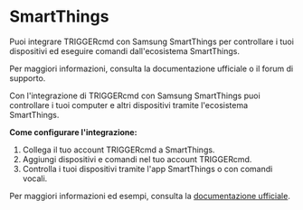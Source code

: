 # SmartThings

Puoi integrare TRIGGERcmd con Samsung SmartThings per controllare i tuoi dispositivi ed eseguire comandi dall'ecosistema SmartThings.

Per maggiori informazioni, consulta la documentazione ufficiale o il forum di supporto.

Con l'integrazione di TRIGGERcmd con Samsung SmartThings puoi controllare i tuoi computer e altri dispositivi tramite l'ecosistema SmartThings.

**Come configurare l'integrazione:**

1. Collega il tuo account TRIGGERcmd a SmartThings.
2. Aggiungi dispositivi e comandi nel tuo account TRIGGERcmd.
3. Controlla i tuoi dispositivi tramite l'app SmartThings o con comandi vocali.

Per maggiori informazioni ed esempi, consulta la [documentazione ufficiale](https://www.triggercmd.com).
